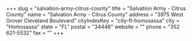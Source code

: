 +++
slug = "salvation-army-citrus-county"
title = "Salvation Army - Citrus County"
name = "Salvation Army - Citrus County"
address = "3975 West Grover Cleveland Boulevard"
cityIndexKey = "city-fl-homosassa"
city = "Homosassa"
state = "FL"
postal = "34446"
website = ""
phone = "352 621-5532"
fax = ""
+++
